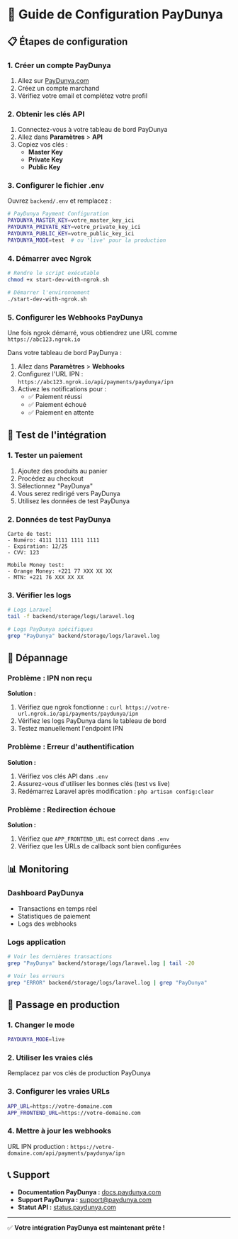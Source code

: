 # 🚀 Guide de Configuration PayDunya

## 📋 Étapes de configuration

### 1. Créer un compte PayDunya
1. Allez sur [PayDunya.com](https://paydunya.com)
2. Créez un compte marchand
3. Vérifiez votre email et complétez votre profil

### 2. Obtenir les clés API
1. Connectez-vous à votre tableau de bord PayDunya
2. Allez dans **Paramètres** > **API**
3. Copiez vos clés :
   - **Master Key**
   - **Private Key** 
   - **Public Key**

### 3. Configurer le fichier .env
Ouvrez `backend/.env` et remplacez :

```bash
# PayDunya Payment Configuration
PAYDUNYA_MASTER_KEY=votre_master_key_ici
PAYDUNYA_PRIVATE_KEY=votre_private_key_ici
PAYDUNYA_PUBLIC_KEY=votre_public_key_ici
PAYDUNYA_MODE=test  # ou 'live' pour la production
```

### 4. Démarrer avec Ngrok
```bash
# Rendre le script exécutable
chmod +x start-dev-with-ngrok.sh

# Démarrer l'environnement
./start-dev-with-ngrok.sh
```

### 5. Configurer les Webhooks PayDunya
Une fois ngrok démarré, vous obtiendrez une URL comme `https://abc123.ngrok.io`

Dans votre tableau de bord PayDunya :
1. Allez dans **Paramètres** > **Webhooks**
2. Configurez l'URL IPN : `https://abc123.ngrok.io/api/payments/paydunya/ipn`
3. Activez les notifications pour :
   - ✅ Paiement réussi
   - ✅ Paiement échoué
   - ✅ Paiement en attente

## 🧪 Test de l'intégration

### 1. Tester un paiement
1. Ajoutez des produits au panier
2. Procédez au checkout
3. Sélectionnez "PayDunya"
4. Vous serez redirigé vers PayDunya
5. Utilisez les données de test PayDunya

### 2. Données de test PayDunya
```
Carte de test:
- Numéro: 4111 1111 1111 1111
- Expiration: 12/25
- CVV: 123

Mobile Money test:
- Orange Money: +221 77 XXX XX XX
- MTN: +221 76 XXX XX XX
```

### 3. Vérifier les logs
```bash
# Logs Laravel
tail -f backend/storage/logs/laravel.log

# Logs PayDunya spécifiques
grep "PayDunya" backend/storage/logs/laravel.log
```

## 🔧 Dépannage

### Problème : IPN non reçu
**Solution :**
1. Vérifiez que ngrok fonctionne : `curl https://votre-url.ngrok.io/api/payments/paydunya/ipn`
2. Vérifiez les logs PayDunya dans le tableau de bord
3. Testez manuellement l'endpoint IPN

### Problème : Erreur d'authentification
**Solution :**
1. Vérifiez vos clés API dans `.env`
2. Assurez-vous d'utiliser les bonnes clés (test vs live)
3. Redémarrez Laravel après modification : `php artisan config:clear`

### Problème : Redirection échoue
**Solution :**
1. Vérifiez que `APP_FRONTEND_URL` est correct dans `.env`
2. Vérifiez que les URLs de callback sont bien configurées

## 📊 Monitoring

### Dashboard PayDunya
- Transactions en temps réel
- Statistiques de paiement
- Logs des webhooks

### Logs application
```bash
# Voir les dernières transactions
grep "PayDunya" backend/storage/logs/laravel.log | tail -20

# Voir les erreurs
grep "ERROR" backend/storage/logs/laravel.log | grep "PayDunya"
```

## 🚀 Passage en production

### 1. Changer le mode
```bash
PAYDUNYA_MODE=live
```

### 2. Utiliser les vraies clés
Remplacez par vos clés de production PayDunya

### 3. Configurer les vraies URLs
```bash
APP_URL=https://votre-domaine.com
APP_FRONTEND_URL=https://votre-domaine.com
```

### 4. Mettre à jour les webhooks
URL IPN production : `https://votre-domaine.com/api/payments/paydunya/ipn`

## 📞 Support

- **Documentation PayDunya :** [docs.paydunya.com](https://docs.paydunya.com)
- **Support PayDunya :** support@paydunya.com
- **Statut API :** [status.paydunya.com](https://status.paydunya.com)

---

✅ **Votre intégration PayDunya est maintenant prête !**
